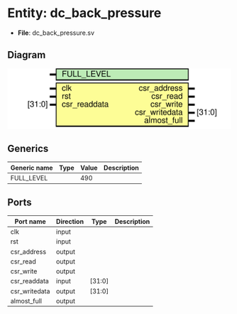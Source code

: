 # Entity: dc_back_pressure

- **File**: dc_back_pressure.sv
## Diagram

![Diagram](dc_back_pressure.svg "Diagram")
## Generics

| Generic name | Type | Value | Description |
| ------------ | ---- | ----- | ----------- |
| FULL_LEVEL   |      | 490   |             |
## Ports

| Port name     | Direction | Type   | Description |
| ------------- | --------- | ------ | ----------- |
| clk           | input     |        |             |
| rst           | input     |        |             |
| csr_address   | output    |        |             |
| csr_read      | output    |        |             |
| csr_write     | output    |        |             |
| csr_readdata  | input     | [31:0] |             |
| csr_writedata | output    | [31:0] |             |
| almost_full   | output    |        |             |
